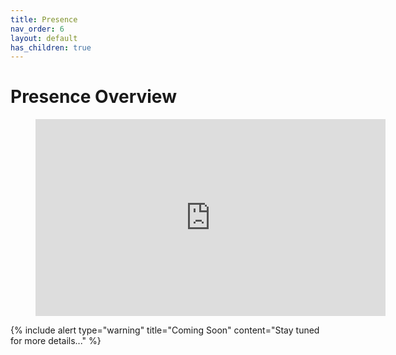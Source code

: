 ```yaml
---
title: Presence
nav_order: 6
layout: default
has_children: true
---
```


# Presence Overview

<figure class="video_container">
  <iframe width="560" height="315" src="https://www.youtube.com/embed/DVnDyFZ2_u8" frameborder="0" allow="accelerometer; autoplay; clipboard-write; encrypted-media; gyroscope; picture-in-picture" allowfullscreen></iframe>
</figure>

{% include alert type="warning" title="Coming Soon" content="Stay tuned for more details..." %}
